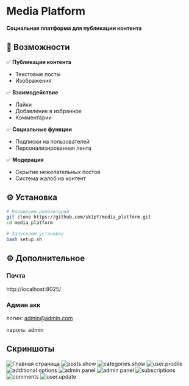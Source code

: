 # Media Platform 

**Социальная платформа для публикации контента**

## 🚀 Возможности

✅ **Публикация контента**  
   - Текстовые посты  
   - Изображения
     
✅ **Взаимодействие**  
   - Лайки  
   - Добавление в избранное  
   - Комментарии
     
✅ **Социальные функции**  
   - Подписки на пользователей  
   - Персонализированная лента
     
✅ **Модерация**  
   - Скрытие нежелательных постов  
   - Система жалоб на контент  

## ⚙️ Установка

```bash
# Клонируем репозиторий
git clone https://github.com/sk1pY/media_platform.git
cd media_platform

# Запускаем установку
bash setup.sh
```
## ⚙️ Дополнительное
### Почта
http://localhost:8025/

### Админ акк
логин: admin@admin.com

пароль: admin

## Скриншоты
![Главная страница](docs/screenshots/1.png)
![posts.show](docs/screenshots/2.png)
![categories.show](docs/screenshots/3.png)
![user.prodile](docs/screenshots/4.png)
![additional options](docs/screenshots/5.png)
![admin panel](docs/screenshots/6.png)
![admin panel](docs/screenshots/7.png)
![subscriptions](docs/screenshots/8.png)
![comments](docs/screenshots/9.png)
![user.update](docs/screenshots/10.png)

